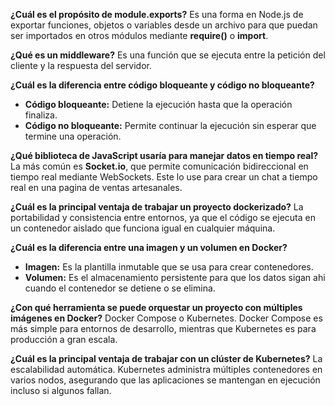 **¿Cuál es el propósito de module.exports?**
Es una forma en Node.js de exportar funciones, objetos o variables desde un archivo para que puedan ser importados en otros módulos mediante **require()** o **import**.

**¿Qué es un middleware?**
Es una función que se ejecuta entre la petición del cliente y la respuesta del servidor. 

**¿Cuál es la diferencia entre código bloqueante y código no bloqueante?**

- **Código bloqueante:** Detiene la ejecución hasta que la operación finaliza.
- **Código no bloqueante:** Permite continuar la ejecución sin esperar que termine una operación.

**¿Qué biblioteca de JavaScript usaría para manejar datos en tiempo real?**
La más común es **Socket.io**, que permite comunicación bidireccional en tiempo real mediante WebSockets. Este lo use para crear un chat a tiempo real en una pagina de ventas artesanales.

**¿Cuál es la principal ventaja de trabajar un proyecto dockerizado?**
La portabilidad y consistencia entre entornos, ya que el código se ejecuta en un contenedor aislado que funciona igual en cualquier máquina.

**¿Cuál es la diferencia entre una imagen y un volumen en Docker?**

- **Imagen:** Es la plantilla inmutable que se usa para crear contenedores.
- **Volumen:** Es el almacenamiento persistente para que los datos sigan ahi cuando el contenedor se detiene o se elimina.

**¿Con qué herramienta se puede orquestar un proyecto con múltiples imágenes en Docker?**
Docker Compose o Kubernetes. Docker Compose es más simple para entornos de desarrollo, mientras que Kubernetes es para producción a gran escala.

**¿Cuál es la principal ventaja de trabajar con un clúster de Kubernetes?**
La escalabilidad automática. Kubernetes administra múltiples contenedores en varios nodos, asegurando que las aplicaciones se mantengan en ejecución incluso si algunos fallan.

